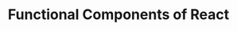 ---
title: "Functional Components of React"
num: 9
desc: "Let's take a deeper look into React!"
course_id: "09-react-components"
---